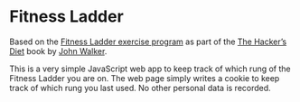 # Fitness Ladder

Based on the [Fitness Ladder exercise program](http://www.fourmilab.ch/hackdiet/e4/exercise.html) as part of the [The Hacker’s Diet](http://www.fourmilab.ch/hackdiet/) book by [John Walker](http://www.fourmilab.ch/).

This is a very simple JavaScript web app to keep track of which rung of the Fitness Ladder you are on. The web page simply writes a cookie to keep track of which rung you last used. No other personal data is recorded.